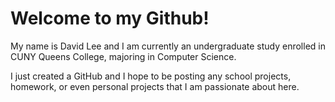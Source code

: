 # Welcome to my Github!

My name is David Lee and I am currently an undergraduate study enrolled in CUNY Queens College, majoring in Computer Science.

I just created a GitHub and I hope to be posting any school projects, homework, or even personal projects that I am passionate about here.
